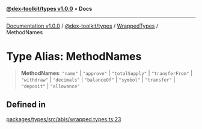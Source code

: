[**@dex-toolkit/types v1.0.0**](../../../README.md) • **Docs**

***

[Documentation v1.0.0](../../../../../packages.md) / [@dex-toolkit/types](../../../README.md) / [WrappedTypes](../README.md) / MethodNames

# Type Alias: MethodNames

> **MethodNames**: `"name"` \| `"approve"` \| `"totalSupply"` \| `"transferFrom"` \| `"withdraw"` \| `"decimals"` \| `"balanceOf"` \| `"symbol"` \| `"transfer"` \| `"deposit"` \| `"allowance"`

## Defined in

[packages/types/src/abis/wrapped.types.ts:23](https://github.com/niZmosis/dex-toolkit/blob/3d8b41b44787b30fbea5de3ab4737662ffb61bc8/packages/types/src/abis/wrapped.types.ts#L23)
